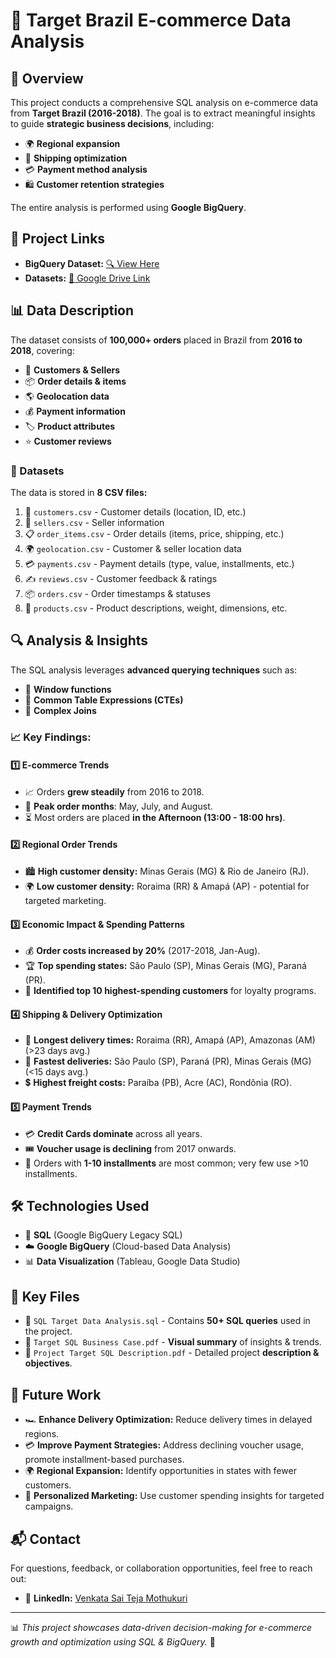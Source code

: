 # 🎯 Target Brazil E-commerce Data Analysis

## 📌 Overview
This project conducts a comprehensive SQL analysis on e-commerce data from **Target Brazil (2016-2018)**. The goal is to extract meaningful insights to guide **strategic business decisions**, including:
- 🌍 **Regional expansion**
- 🚚 **Shipping optimization**
- 💳 **Payment method analysis**
- 🛍 **Customer retention strategies**

The entire analysis is performed using **Google BigQuery**.

## 🔗 Project Links
- **BigQuery Dataset:** [🔍 View Here](https://console.cloud.google.com/bigquery?sq=483953523449:7eb3d8240c42416994d1c95261f42ec6)
- **Datasets:** [📂 Google Drive Link](https://drive.google.com/drive/folders/1HfI23iU1HPjeMz3YcSpfL5g1l39Sn1JK?usp=sharing)

## 📊 Data Description
The dataset consists of **100,000+ orders** placed in Brazil from **2016 to 2018**, covering:
- 👥 **Customers & Sellers**
- 📦 **Order details & items**
- 🌎 **Geolocation data**
- 💰 **Payment information**
- 🏷 **Product attributes**
- ⭐ **Customer reviews**

### 📑 Datasets
The data is stored in **8 CSV files:**
1. 🛒 `customers.csv` - Customer details (location, ID, etc.)
2. 🏪 `sellers.csv` - Seller information
3. 📋 `order_items.csv` - Order details (items, price, shipping, etc.)
4. 🌍 `geolocation.csv` - Customer & seller location data
5. 💳 `payments.csv` - Payment details (type, value, installments, etc.)
6. ✍️ `reviews.csv` - Customer feedback & ratings
7. 📦 `orders.csv` - Order timestamps & statuses
8. 📜 `products.csv` - Product descriptions, weight, dimensions, etc.

## 🔍 Analysis & Insights
The SQL analysis leverages **advanced querying techniques** such as:
- 📌 **Window functions**
- 📌 **Common Table Expressions (CTEs)**
- 📌 **Complex Joins**

### 📈 Key Findings:
#### 1️⃣ **E-commerce Trends**
- 📈 Orders **grew steadily** from 2016 to 2018.
- 🎯 **Peak order months**: May, July, and August.
- ⏳ Most orders are placed **in the Afternoon (13:00 - 18:00 hrs)**.

#### 2️⃣ **Regional Order Trends**
- 🏙 **High customer density:** Minas Gerais (MG) & Rio de Janeiro (RJ).
- 🌍 **Low customer density:** Roraima (RR) & Amapá (AP) - potential for targeted marketing.

#### 3️⃣ **Economic Impact & Spending Patterns**
- 💰 **Order costs increased by 20%** (2017-2018, Jan-Aug).
- 🏆 **Top spending states:** São Paulo (SP), Minas Gerais (MG), Paraná (PR).
- 🎯 **Identified top 10 highest-spending customers** for loyalty programs.

#### 4️⃣ **Shipping & Delivery Optimization**
- 🚛 **Longest delivery times:** Roraima (RR), Amapá (AP), Amazonas (AM) (>23 days avg.)
- 🚀 **Fastest deliveries:** São Paulo (SP), Paraná (PR), Minas Gerais (MG) (<15 days avg.)
- 💲 **Highest freight costs:** Paraíba (PB), Acre (AC), Rondônia (RO).

#### 5️⃣ **Payment Trends**
- 💳 **Credit Cards dominate** across all years.
- 🎟 **Voucher usage is declining** from 2017 onwards.
- 🔄 Orders with **1-10 installments** are most common; very few use >10 installments.

## 🛠 Technologies Used
- 💾 **SQL** (Google BigQuery Legacy SQL)
- ☁️ **Google BigQuery** (Cloud-based Data Analysis)
- 📊 **Data Visualization** (Tableau, Google Data Studio)

## 📂 Key Files
- 📝 `SQL Target Data Analysis.sql` - Contains **50+ SQL queries** used in the project.
- 📑 `Target SQL Business Case.pdf` - **Visual summary** of insights & trends.
- 📘 `Project Target SQL Description.pdf` - Detailed project **description & objectives**.

## 🚀 Future Work
- 🏎 **Enhance Delivery Optimization:** Reduce delivery times in delayed regions.
- 💳 **Improve Payment Strategies:** Address declining voucher usage, promote installment-based purchases.
- 🌍 **Regional Expansion:** Identify opportunities in states with fewer customers.
- 🎯 **Personalized Marketing:** Use customer spending insights for targeted campaigns.

## 📬 Contact
For questions, feedback, or collaboration opportunities, feel free to reach out:
- 🔗 **LinkedIn:** [Venkata Sai Teja Mothukuri](https://www.linkedin.com/in/venkata-sai-teja-mothukuri-b30063199/)

---
📊 *This project showcases data-driven decision-making for e-commerce growth and optimization using SQL & BigQuery.* 🚀

